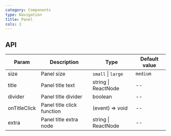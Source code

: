 ```yaml
---
category: Components
type: Navigation
title: Panel
cols: 1
---
```


## API

| Param        | Description                | Type                | Default value |
| ------------ | -------------------------- | ------------------- | ------------- |
| size         | Panel size                 | `small` \| `large`  | `medium`      |
| title        | Panel title text           | string \| ReactNode | --            |
| divider      | Panel title divider        | boolean             | --            |
| onTitleClick | Panel title click function | (event) => void     | --            |
| extra        | Panel title extra node     | string \| ReactNode | --            |
